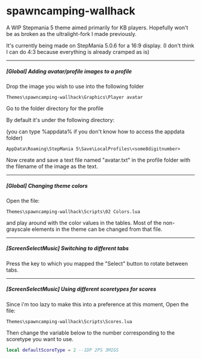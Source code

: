 # spawncamping-wallhack
A WIP Stepmania 5 theme aimed primarily for KB players.
Hopefully won't be as broken as the ultralight-fork I made previously.


It's currently being made on StepMania 5.0.6 for a 16:9 display. 
(I don't think I can do 4:3 because everything is already cramped as is)

---
##### [Global] Adding avatar/profile images to a profile
Drop the image you wish to use into the following folder
```
Themes\spawncamping-wallhack\Graphics\Player avatar
```

Go to the folder directory for the profile 

By default it's under the following directory:

(you can type %appdata% if you don't know how to access the appdata folder)
```
AppData\Roaming\StepMania 5\Save\LocalProfiles\<some8digitnumber>

```
Now create and save a text file named "avatar.txt" in the profile folder with the filename of the image as the text.

---
##### [Global] Changing theme colors
Open the file:
```
Themes\spawncamping-wallhack\Scripts\02 Colors.lua
```
and play around with the color values in the tables. Most of the non-grayscale elements in the theme can be changed from that file.

---
##### [ScreenSelectMusic] Switching to different tabs
Press the key to which you mapped the "Select" button to rotate between tabs.

---
##### [ScreenSelectMusic] Using different scoretypes for scores
Since i'm too lazy to make this into a preference at this moment,
Open the file:
```
Themes\spawncamping-wallhack\Scripts\Scores.lua
```
Then change the variable below to the number corresponding to the scoretype you want to use.
```lua
local defaultScoreType = 2 --1DP 2PS 3MIGS
```
